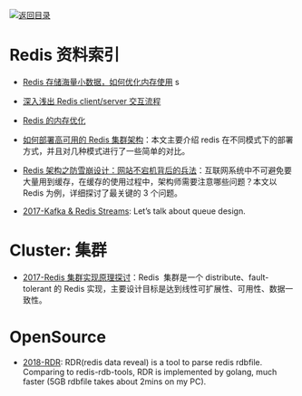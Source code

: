 [![返回目录](https://parg.co/UGo)](https://github.com/wxyyxc1992/Awesome-Links)

# Redis 资料索引

* [Redis 存储海量小数据，如何优化内存使用](http://zzyongx.github.io/blogs/redis-memory-optimization-when-store-small-data.html) s
* [深入浅出 Redis client/server 交互流程](http://www.infoq.com/cn/articles/communication-redis-clientserver)

* [Redis 的内存优化](https://cachecloud.github.io/2017/02/16/Redis%E5%86%85%E5%AD%98%E4%BC%98%E5%8C%96/)

* [如何部署高可用的 Redis 集群架构](http://rdc.hundsun.com/portal/article/669.html)：本文主要介绍 redis 在不同模式下的部署方式，并且对几种模式进行了一些简单的对比。

* [Redis 架构之防雪崩设计：网站不宕机背后的兵法](http://mp.weixin.qq.com/s/TBCEwLVAXdsTszRVpXhVug)：互联网系统中不可避免要大量用到缓存，在缓存的使用过程中，架构师需要注意哪些问题？本文以 Redis 为例，详细探讨了最关键的 3 个问题。

- [2017-Kafka & Redis Streams](https://parg.co/UsQ): Let’s talk about queue design.

# Cluster: 集群

* [2017-Redis 集群实现原理探讨](https://parg.co/by5)：Redis  集群是一个 distribute、fault-tolerant 的 Redis 实现，主要设计目标是达到线性可扩展性、可用性、数据一致性。

# OpenSource

* [2018-RDR](https://github.com/xueqiu/rdr): RDR(redis data reveal) is a tool to parse redis rdbfile. Comparing to redis-rdb-tools, RDR is implemented by golang, much faster (5GB rdbfile takes about 2mins on my PC).
